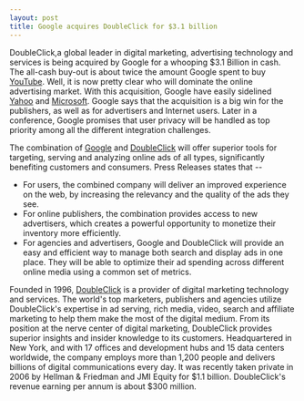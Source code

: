 ```yaml
---
layout: post
title: Google acquires DoubleClick for $3.1 billion
---
```


DoubleClick,a global leader in digital marketing, advertising technology and services is being acquired by Google for a whooping $3.1 Billion in cash. The all-cash buy-out is about twice the amount Google spent to buy <a href="http://www.youtube.com/">YouTube</a>. Well, it is now pretty clear who will dominate the online advertising market. With this acquisition, Google have easily sidelined <a href="http://www.yahoo.com/">Yahoo</a> and <a href="http://www.microsoft.com/">Microsoft</a>. Google says that the acquisition is a big win for the publishers, as well as for advertisers and Internet users. Later in a conference, Google promises that user privacy will be handled as top priority among all the different integration challenges.

The combination of <a href="http://www.google.com/">Google</a> and <a href="http://www.doubleclick.com/">DoubleClick</a> will offer superior tools for targeting, serving and analyzing online ads of all types, significantly benefiting customers and consumers. Press Releases states that --

* For users, the combined company will deliver an improved experience on the web, by increasing the relevancy and the quality of the ads they see.
* For online publishers, the combination provides access to new advertisers, which creates a powerful opportunity to monetize their inventory more efficiently.
* For agencies and advertisers, Google and DoubleClick will provide an easy and efficient way to manage both search and display ads in one place. They will be able to optimize their ad spending across different online media using a common set of metrics.

Founded in 1996, <a href="http://www.doubleclick.com/">DoubleClick</a> is a provider of digital marketing technology and services. The world's top marketers, publishers and agencies utilize DoubleClick's expertise in ad serving, rich media, video, search and affiliate marketing to help them make the most of the digital medium. From its position at the nerve center of digital marketing, DoubleClick provides superior insights and insider knowledge to its customers. Headquartered in New York, and with 17 offices and development hubs and 15 data centers worldwide, the company employs more than 1,200 people and delivers billions of digital communications every day. It was recently taken private in 2006 by Hellman & Friedman and JMI Equity for $1.1 billion. DoubleClick's revenue earning per annum is about $300 million.